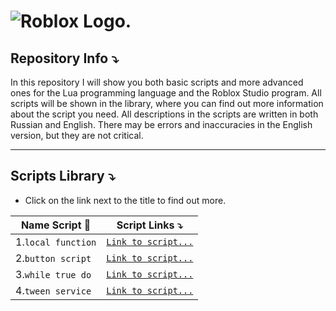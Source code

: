 #  ![Roblox Logo.](https://seeklogo.com/images/R/roblox-studio-logo-B8149275A6-seeklogo.com.png)

## Repository Info :arrow_heading_down:

In this repository I will show you both basic scripts and more advanced ones for the Lua programming language and the Roblox Studio program.
All scripts will be shown in the library, where you can find out more information about the script you need.
All descriptions in the scripts are written in both Russian and English. There may be errors and inaccuracies in the English version, but they are not critical.

---

## Scripts Library :arrow_heading_down:
- Click on the link next to the title to find out more.

| Name Script :floppy_disk:| Script Links :arrow_heading_down:|
| -------------------------| ---------------------------------|
| 1.`local function`       | [`Link to script...`](https://github.com/snailsopretty/Roblox.Studio/blob/main/local%20function.lua) |
| 2.`button script`        | [`Link to script...`](https://github.com/snailsopretty/Roblox.Studio/blob/main/button%20script.lua)  |
| 3.`while true do`        | [`Link to script...`](https://github.com/snailsopretty/Roblox.Studio/blob/main/while%20true%20do.lua)|
| 4.`tween service`        | [`Link to script...`](https://github.com/snailsopretty/Roblox.Studio/blob/main/tween%20service.lua)|



